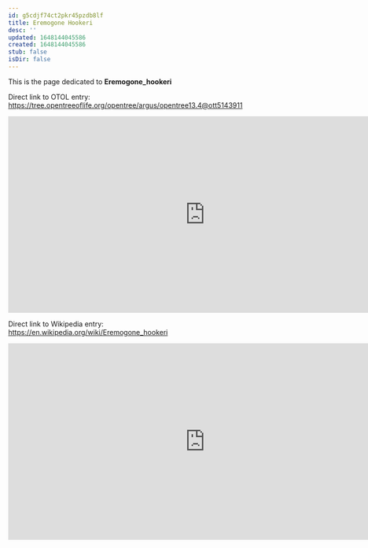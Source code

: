 ```yaml
---
id: g5cdjf74ct2pkr45pzdb8lf
title: Eremogone Hookeri
desc: ''
updated: 1648144045586
created: 1648144045586
stub: false
isDir: false
---
```

This is the page dedicated to **Eremogone_hookeri**


Direct link to OTOL entry: https://tree.opentreeoflife.org/opentree/argus/opentree13.4@ott5143911



<html>
    <body>
    <iframe src="https://tree.opentreeoflife.org/opentree/argus/opentree13.4@ott5143911"
    width="800" height="400" frameborder="0" allowfullscreen> </iframe>
    </body>
</html>
    


Direct link to Wikipedia entry: https://en.wikipedia.org/wiki/Eremogone_hookeri



<html>
    <body>
    <iframe src="https://en.wikipedia.org/wiki/Eremogone_hookeri"
    width="800" height="400" frameborder="0" allowfullscreen> </iframe>
    </body>
</html>
    
